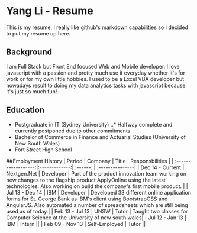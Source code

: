# Yang Li - Resume
This is my resume, I really like github's markdown capabilities so I decided to put my resume up here.

## Background
I am Full Stack but Front End focused Web and Mobile developer.  I love javascript with a passion and pretty much use it everyday whether it's for work or for my own little hobbies.  I used to be a Excel VBA developer but nowadays result to doing my data analytics tasks with javascript because it's just so much fun!

## Education
* Postgraduate in IT (Sydney University) 
..* Halfway complete and currently postponed due to other commitments
* Bachelor of Commerce in Finance and Actuarial Studies (University of New South Wales)
* Fort Street High School

##Employment History
| Period            |  Company      | Title     | Responsbilities |
| :------------------:|:-------------:| :------:   | :---------------|
| Dec 14 - Current  | Nextgen.Net   | Developer | Part of the product innovation team working on new changes to the flagship product ApplyOnline using the latest technologies.  Also working on build the company's first mobile product. |
| Jul 13 - Dec 14   | IBM           | Developer | Developed 33 different online application forms for St. George Bank as IBM's client using BootstrapCSS and AngularJS.  Also automated a number of spreadsheets which are still being used as of today.|
| Feb 13 - Jul 13   | UNSW          | Tutor     | Taught two classes for Computer Science at the University of new south wales|
| Jul 12 - Jan 13   | IBM           | Intern    ||
| Feb 09 - Nov 13   | Self-Employed | Tutor     ||
